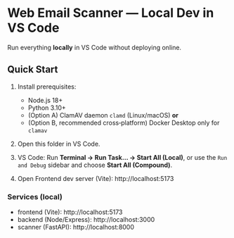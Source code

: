 # Web Email Scanner — Local Dev in VS Code

Run everything **locally** in VS Code without deploying online.

## Quick Start
1) Install prerequisites:
   - Node.js 18+
   - Python 3.10+
   - (Option A) ClamAV daemon `clamd` (Linux/macOS) **or**
   - (Option B, recommended cross‑platform) Docker Desktop only for `clamav`

2) Open this folder in VS Code.

3) VS Code: Run **Terminal → Run Task… → Start All (Local)**, or use the `Run and Debug` sidebar and choose **Start All (Compound)**.

4) Open Frontend dev server (Vite): http://localhost:5173

### Services (local)
- frontend (Vite): http://localhost:5173
- backend (Node/Express): http://localhost:3000
- scanner (FastAPI): http://localhost:8000
